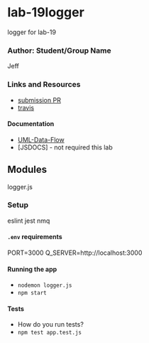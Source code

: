 # lab-19logger
logger for lab-19

### Author: Student/Group Name
Jeff

### Links and Resources
* [submission PR](https://github.com/jeff-401-js/lab-19logger/pull/1)
* [travis](https://www.travis-ci.com/jeff-401-js/lab-19logger)

#### Documentation
* [UML-Data-Flow](https://photos.app.goo.gl/DjoR95g4THdKPHBE9)
* [JSDOCS] - not required this lab

## Modules
logger.js

### Setup
eslint
jest
nmq

#### `.env` requirements
PORT=3000
Q_SERVER=http://localhost:3000

#### Running the app
* `nodemon logger.js`
* `npm start`

#### Tests
* How do you run tests?
* `npm test app.test.js`
